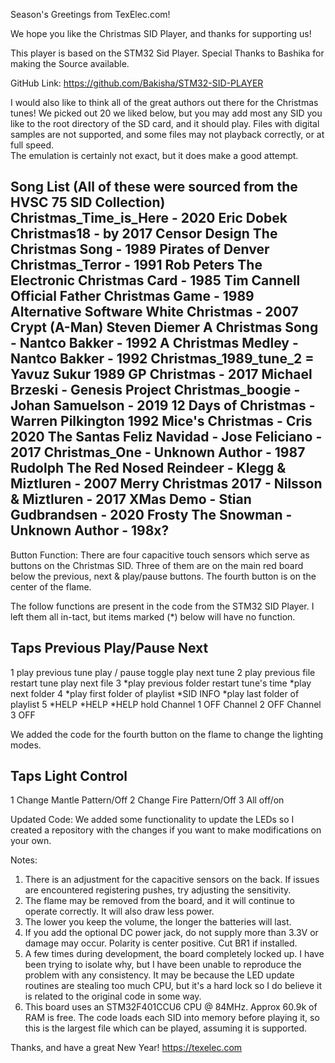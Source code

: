 Season's Greetings from TexElec.com!

We hope you like the Christmas SID Player, and thanks for supporting us!  

This player is based on the STM32 Sid Player. Special Thanks to Bashika 
for making the Source available.

GitHub Link: https://github.com/Bakisha/STM32-SID-PLAYER

I would also like to think all of the great authors out there for the Christmas
tunes!  We picked out 20 we liked below, but you may add most any SID you like to 
the root directory of the SD card, and it should play.  Files with digital samples
are not supported, and some files may not playback correctly, or at full speed.  
The emulation is certainly not exact, but it does make a good attempt.  

Song List (All of these were sourced from the HVSC 75 SID Collection)
Christmas_Time_is_Here - 2020 Eric Dobek
Christmas18 - by 2017 Censor Design 
The Christmas Song - 1989 Pirates of Denver
Christmas_Terror - 1991 Rob Peters
The Electronic Christmas Card - 1985 Tim Cannell
Official Father Christmas Game - 1989 Alternative Software
White Christmas - 2007 Crypt (A-Man) Steven Diemer
A Christmas Song - Nantco Bakker - 1992
A Christmas Medley - Nantco Bakker - 1992
Christmas_1989_tune_2 = Yavuz Sukur 1989
GP Christmas - 2017 Michael Brzeski - Genesis Project
Christmas_boogie -  Johan Samuelson - 2019
12 Days of Christmas - Warren Pilkington 1992
Mice's Christmas - Cris 2020 The Santas
Feliz Navidad - Jose Feliciano - 2017
Christmas_One - Unknown Author - 1987
Rudolph The Red Nosed Reindeer - Klegg & Miztluren - 2007
Merry Christmas 2017 - Nilsson & Miztluren - 2017
XMas Demo - Stian Gudbrandsen - 2020
Frosty The Snowman - Unknown Author - 198x?
--------------------------------------------------------------------------------------

Button Function:
There are four capacitive touch sensors which serve as buttons on the
Christmas SID.  Three of them are on the main red board below the previous,
next & play/pause buttons.  The fourth button is on the center of the flame.

The follow functions are present in the code from the STM32 SID Player.  I 
left them all in-tact, but items marked (*) below will have no function.

Taps  Previous                       Play/Pause           Next
--------------------------------------------------------------------------------------
1     play previous tune             play / pause toggle  play next tune
2     play previous file             restart tune         play next file
3     *play previous folder          restart tune's time  *play next folder
4     *play first folder of playlist *SID INFO            *play last folder of playlist
5     *HELP                          *HELP                *HELP
hold  Channel 1 OFF                  Channel 2 OFF        Channel 3 OFF

We added the code for the fourth button on the flame to change the lighting modes.

Taps  Light Control
---------------------------
1     Change Mantle Pattern/Off
2     Change Fire Pattern/Off
3     All off/on

Updated Code:
We added some functionality to update the LEDs so I created a repository 
with the changes if you want to make modifications on your own.

Notes:
1. There is an adjustment for the capacitive sensors on the back.  If issues
   are encountered registering pushes, try adjusting the sensitivity.
2. The flame may be removed from the board, and it will continue to operate
   correctly. It will also draw less power.
3. The lower you keep the volume, the longer the batteries will last. 
4. If you add the optional DC power jack, do not supply more than 3.3V or 
   damage may occur.  Polarity is center positive. Cut BR1 if installed.
5. A few times during development, the board completely locked up.  I have
   been trying to isolate why, but I have been unable to reproduce the 
   problem with any consistency. It may be because the LED update routines
   are stealing too much CPU, but it's a hard lock so I do believe it is
   related to the original code in some way.
6. This board uses an STM32F401CCU6 CPU @ 84MHz. Approx 60.9k of RAM is
   free. The code loads each SID into memory before playing it, so this is 
   the largest file which can be played, assuming it is supported. 

Thanks, and have a great New Year!
https://texelec.com
